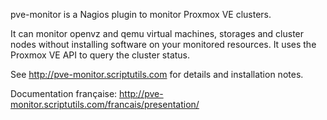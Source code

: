 pve-monitor is a Nagios plugin to monitor Proxmox VE clusters.

It can monitor openvz and qemu virtual machines, storages and cluster nodes without installing
software on your monitored resources. It uses the Proxmox VE API to query the cluster status.

See http://pve-monitor.scriptutils.com for details and installation notes.

Documentation française: http://pve-monitor.scriptutils.com/francais/presentation/
